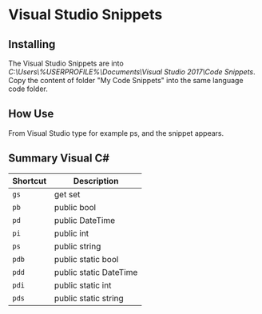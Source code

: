 # Visual Studio Snippets<br>

## Installing
The Visual Studio Snippets are into *C:\Users\\%USERPROFILE%\Documents\Visual Studio 2017\Code Snippets*.<br>
Copy the content of folder "My Code Snippets" into the same language code folder.

## How Use
From Visual Studio type for example ps, and the snippet appears.

## Summary Visual C#

| Shortcut | Description |
| -------- | ---- |
| `gs` | get set |
| `pb` | public bool |
| `pd` | public DateTime |
| `pi` | public int |
| `ps` | public string |
| `pdb` | public static bool |
| `pdd` | public static DateTime |
| `pdi` | public static int |
| `pds` | public static string |


